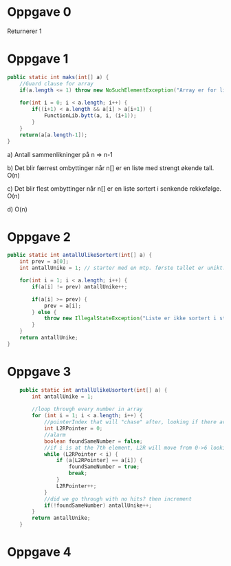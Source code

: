 # Oppgave 0
Returnerer 1

# Oppgave 1
```java
public static int maks(int[] a) {
    //Guard clause for array
    if(a.length <= 1) throw new NoSuchElementException("Array er for liten");
    
    for(int i = 0; i < a.length; i++) {
        if((i+1) < a.length && a[i] > a[i+1]) {
            FunctionLib.bytt(a, i, (i+1));
        }
    }
    return(a[a.length-1]);
}
```
    

a) Antall sammenlikninger på n => n-1

b) Det blir færrest ombyttinger når n[] er en liste med strengt økende tall. O(n)

c) Det blir flest ombyttinger når n[] er en liste sortert i senkende rekkefølge. O(n) 

d) O(n)


# Oppgave 2
```java
public static int antallUlikeSortert(int[] a) {
    int prev = a[0];
    int antallUnike = 1; // starter med en mtp. første tallet er unikt.

    for(int i = 1; i < a.length; i++) {
        if(a[i] != prev) antallUnike++;

        if(a[i] >= prev) {
            prev = a[i];    
        } else {
            throw new IllegalStateException("Liste er ikke sortert i stigende rekkefølge");
        }
    }
    return antallUnike;
}
```

# Oppgave 3
```java
    public static int antallUlikeUsortert(int[] a) {
        int antallUnike = 1;
        
        //loop through every number in array
        for (int i = 1; i < a.length; i++) {
            //pointerIndex that will "chase" after, looking if there are any repeats.
            int L2RPointer = 0;
            //alarm
            boolean foundSameNumber = false;
            //if i is at the 7th element, L2R will move from 0->6 looking for similar value as a[i]
            while (L2RPointer < i) {
                if (a[L2RPointer] == a[i]) {
                    foundSameNumber = true;
                    break;
                }
                L2RPointer++;
            }
            //did we go through with no hits? then increment
            if(!foundSameNumber) antallUnike++;
        }
        return antallUnike;
    }
```

# Oppgave 4